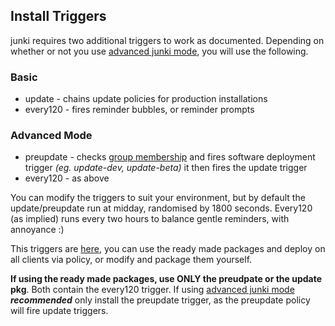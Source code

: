 Install Triggers
----------------
junki requires two additional triggers to work as documented. Depending on whether or not you use [advanced junki mode](advanced_junki_overview.md), you will use the following.

### Basic ###

* update	- chains update policies for production installations
* every120	- fires reminder bubbles, or reminder prompts


### Advanced Mode ###
* preupdate	- checks [group membership](setup_computer_deployment_groups.md) and fires software deployment trigger *(eg. update-dev, update-beta)* it then fires the update trigger
* every120 - as above

You can modify the triggers to suit your environment, but by default the update/preupdate run at midday, randomised by 1800 seconds. Every120 (as implied) runs every two hours to balance gentle reminders, with annoyance :)

This triggers are [here](triggers), you can use the ready made packages and deploy on all clients via policy, or modify and package them yourself.

**If using the ready made packages, use ONLY the preudpate or the update pkg**. Both contain the every120 trigger. If using [advanced junki mode](advanced_junki_overview.md) ***recommended*** only install the preupdate trigger, as the preupdate policy will fire update triggers.






